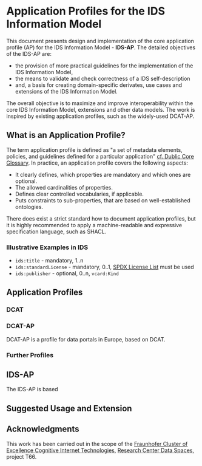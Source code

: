 # Application Profiles for the IDS Information Model

This document presents design and implementation of the core application profile (AP) for the IDS Information Model - **IDS-AP**. The detailed objectives of the IDS-AP are:

- the provision of more practical guidelines for the implementation of the IDS Information Model,
- the means to validate and check correctness of a IDS self-description
- and, a basis for creating domain-specific derivates, use cases and extensions of the IDS Information Model.

The overall objective is to maximize and improve interoperability within the core IDS Information Model, extensions and other data models. The work is inspired by existing application profiles, such as the widely-used DCAT-AP.


## What is an Application Profile?
The term application profile is defined as "a set of metadata elements, policies, and guidelines defined for a particular application" [cf. Dublic Core Glossary](https://www.dublincore.org/specifications/dublin-core/usageguide/2001-04-12/glossary/). In practice, an application profile covers the following aspects: 

- It clearly defines, which properties are mandatory and which ones are optional.
- The allowed cardinalities of properties.
- Defines clear controlled vocabularies, if applicable. 
- Puts constraints to sub-properties, that are based on well-established ontologies. 

There does exist a strict standard how to document application profiles, but it is highly recommended to apply a machine-readable and expressive specification language, such as SHACL.

### Illustrative Examples in IDS

- `ids:title` - mandatory, 1..n
- `ids:standardLicense` - mandatory, 0..1, [SPDX License List](https://github.com/spdx/license-list-data/tree/master/rdfturtle) must be used
- `ids:publisher` - optional, 0..n, `vcard:Kind`


## Application Profiles

### DCAT

### DCAT-AP

DCAT-AP is a profile for data portals in Europe, based on DCAT. 

### Further Profiles



## IDS-AP

The IDS-AP is based 

## Suggested Usage and Extension


## Acknowledgments

This work has been carried out in the scope of the [Fraunhofer Cluster of Excellence Cognitive Internet Technologies](https://www.cit.fraunhofer.de/), [Research Center Data Spaces](https://www.dataspaces.fraunhofer.de/), project T66.
